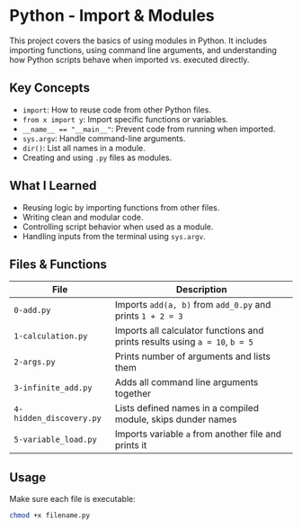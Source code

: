 # Python - Import & Modules

This project covers the basics of using modules in Python. It includes importing functions, using command line arguments, and understanding how Python scripts behave when imported vs. executed directly.

## Key Concepts

- `import`: How to reuse code from other Python files.
- `from x import y`: Import specific functions or variables.
- `__name__ == "__main__"`: Prevent code from running when imported.
- `sys.argv`: Handle command-line arguments.
- `dir()`: List all names in a module.
- Creating and using `.py` files as modules.

## What I Learned

- Reusing logic by importing functions from other files.
- Writing clean and modular code.
- Controlling script behavior when used as a module.
- Handling inputs from the terminal using `sys.argv`.

## Files & Functions

| File | Description |
|------|-------------|
| `0-add.py` | Imports `add(a, b)` from `add_0.py` and prints `1 + 2 = 3` |
| `1-calculation.py` | Imports all calculator functions and prints results using `a = 10`, `b = 5` |
| `2-args.py` | Prints number of arguments and lists them |
| `3-infinite_add.py` | Adds all command line arguments together |
| `4-hidden_discovery.py` | Lists defined names in a compiled module, skips dunder names |
| `5-variable_load.py` | Imports variable `a` from another file and prints it |

## Usage

Make sure each file is executable:
```bash
chmod +x filename.py
